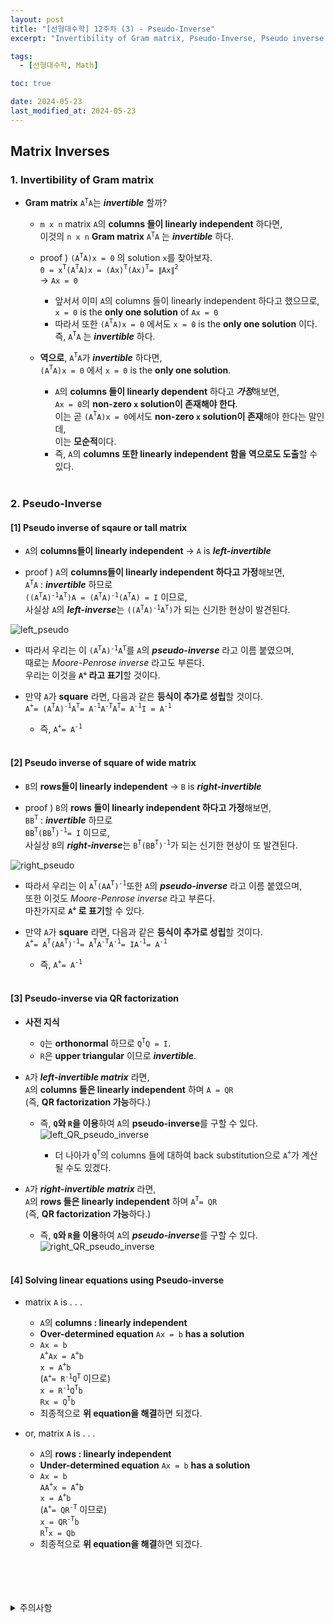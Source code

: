 ```yaml
---
layout: post
title: "[선형대수학] 12주차 (3) - Pseudo-Inverse"
excerpt: "Invertibility of Gram matrix, Pseudo-Inverse, Pseudo inverse of square or tall matrix, Pseudo inverse of square or wide matrix, Pseudo-inverse via QR factorization, Solving linear equations using pseudo-inverse"

tags:
  - [선형대수학, Math]

toc: true

date: 2024-05-23
last_modified_at: 2024-05-23
---
```

## Matrix Inverses
### 1. Invertibility of Gram matrix
- **Gram matrix** `A`<sup>`T`</sup>`A`는 ***invertible*** 할까?

  - `m x n` matrix `A`의 **columns 들이 linearly independent** 하다면,  
  이것의 `n x n` **Gram matrix** `A`<sup>`T`</sup>`A` 는 ***invertible*** 하다.  

  - proof ) `(A`<sup>`T`</sup>`A)x = 0` 의 solution `x`를 찾아보자.  
  `0 = x`<sup>`T`</sup>`(A`<sup>`T`</sup>`A)x = (Ax)`<sup>`T`</sup>`(Ax)`<sup>`T`</sup>`= ∥Ax∥`<sup>`2`</sup>  
  -> `Ax = 0`
    - 앞서서 이미 `A`의 columns 들이 linearly independent 하다고 했으므로,  
    `x = 0` is the **only one solution** of `Ax = 0`  
    - 따라서 또한 `(A`<sup>`T`</sup>`A)x = 0` 에서도 `x = 0` is the **only one solution** 이다.  
    즉, `A`<sup>`T`</sup>`A` 는 ***invertible*** 하다.  

  - **역으로**, `A`<sup>`T`</sup>`A`가 ***invertible*** 하다면,  
  `(A`<sup>`T`</sup>`A)x = 0` 에서 `x = 0` is the **only one solution**.  
    - `A`의 **columns 들이 linearly dependent** 하다고 ***가정***해보면,  
    `Ax = 0`의 **non-zero `x` solution이 존재해야 한다**.  
    이는 곧 `(A`<sup>`T`</sup>`A)x = 0`에서도 **non-zero `x` solution이 존재**해야 한다는 말인데,  
    이는 **모순적**이다.  
    - 즉, `A`의 **columns 또한 linearly independent 함을 역으로도 도출**할 수 있다.  

    <br>
  
### 2. Pseudo-Inverse
#### [1] Pseudo inverse of sqaure or tall matrix
- `A`의 **columns들이 linearly independent** -> `A` is ***left-invertible***  

- proof ) `A`의 **columns들이 linearly independent 하다고 가정**해보면,  
`A`<sup>`T`</sup>`A` : ***invertible*** 하므로  
`((A`<sup>`T`</sup>`A)`<sup>`-1`</sup>`A`<sup>`T`</sup>`)A = (A`<sup>`T`</sup>`A)`<sup>`-1`</sup>`(A`<sup>`T`</sup>`A) = I` 이므로,  
사실상 `A`의 ***left-inverse***는 `((A`<sup>`T`</sup>`A)`<sup>`-1`</sup>`A`<sup>`T`</sup>`)`가 되는 신기한 현상이 발견된다.  

![left_pseudo][def]

- 따라서 우리는 이 `(A`<sup>`T`</sup>`A)`<sup>`-1`</sup>`A`<sup>`T`</sup>를 `A`의 ***pseudo-inverse*** 라고 이름 붙였으며,  
때로는 *Moore-Penrose inverse* 라고도 부른다.  
우리는 이것을 **`A`<sup>`+`</sup> 라고 표기**할 것이다.  

- 만약 `A`가 **square** 라면, 다음과 같은 **등식이 추가로 성립**할 것이다.  
`A`<sup>`+`</sup>`= (A`<sup>`T`</sup>`A)`<sup>`-1`</sup>`A`<sup>`T`</sup>`= A`<sup>`-1`</sup>`A`<sup>`-T`</sup>`A`<sup>`T`</sup>`= A`<sup>`-1`</sup>`I = A`<sup>`-1`</sup>  
  - 즉, `A`<sup>`+`</sup>`= A`<sup>`-1`</sup>  

  <br>

#### [2] Pseudo inverse of square of wide matrix
- `B`의 **rows들이 linearly independent** -> `B` is ***right-invertible***  

- proof ) `B`의 **rows 들이 linearly independent 하다고 가정**해보면,  
`BB`<sup>`T`</sup> : ***invertible*** 하므로  
`BB`<sup>`T`</sup>`(BB`<sup>`T`</sup>`)`<sup>`-1`</sup>`= I` 이므로,  
사실상 `B`의 ***right-inverse***는 `B`<sup>`T`</sup>`(BB`<sup>`T`</sup>`)`<sup>`-1`</sup>가 되는 신기한 현상이 또 발견된다.  

![right_pseudo][def2]

- 따라서 우리는 이 `A`<sup>`T`</sup>`(AA`<sup>`T`</sup>`)`<sup>`-1`</sup>또한 `A`의 ***pseudo-inverse*** 라고 이름 붙였으며,  
또한 이것도 *Moore-Penrose inverse* 라고 부른다.  
마찬가지로 **`A`<sup>`+`</sup> 로 표기**할 수 있다.  

- 만약 `A`가 **square** 라면, 다음과 같은 **등식이 추가로 성립**할 것이다.  
`A`<sup>`+`</sup>`= A`<sup>`T`</sup>`(AA`<sup>`T`</sup>`)`<sup>`-1`</sup>`= A`<sup>`T`</sup>`A`<sup>`-T`</sup>`A`<sup>`-1`</sup>`= IA`<sup>`-1`</sup>`= A`<sup>`-1`</sup>
  - 즉, `A`<sup>`+`</sup>`= A`<sup>`-1`</sup>  

  <br>

#### [3] Pseudo-inverse via QR factorization  
- **사전 지식**
  - `Q`는 **orthonormal** 하므로 `Q`<sup>`T`</sup>`Q = I`.
  - `R`은 **upper triangular** 이므로 ***invertible***. 

- `A`가 ***left-invertible matrix*** 라면,  
`A`의 **columns 들은 linearly independent** 하며 `A = QR`  
(즉, **QR factorization 가능**하다.)  

  - 즉, **`Q`와 `R`을 이용**하여 `A`의 **pseudo-inverse**를 구할 수 있다.  
  ![left_QR_pseudo_inverse][def3]  

    - 더 나아가 `Q`<sup>`T`</sup>의 columns 들에 대하여 back substitution으로 `A`<sup>`+`</sup>가 계산될 수도 있겠다.  

- `A`가 ***right-invertible matrix*** 라면,  
`A`의 **rows 들은 linearly independent** 하며 `A`<sup>`T`</sup>`= QR`  
(즉, **QR factorization 가능**하다.)  

  - 즉, **`Q`와 `R`을 이용**하여 `A`의 ***pseudo-inverse***를 구할 수 있다.  
  ![right_QR_pseudo_inverse][def4]  

  <br>

#### [4] Solving linear equations using Pseudo-inverse
- matrix `A` is . . .
  - `A`의 **columns : linearly independent**
  - **Over-determined equation** `Ax = b` **has a solution**  
  - `Ax = b`  
  `A`<sup>`+`</sup>`Ax = A`<sup>`+`</sup>`b`  
  `x = A`<sup>`+`</sup>`b`  
  (`A`<sup>`+`</sup>`= R`<sup>`-1`</sup>`Q`<sup>`T`</sup> 이므로)  
  `x = R`<sup>`-1`</sup>`Q`<sup>`T`</sup>`b`  
  `Rx = Q`<sup>`T`</sup>`b`
  - 최종적으로 **위 equation을 해결**하면 되겠다.  

- or, matrix `A` is . . .
  - `A`의 **rows : linearly independent**
  - **Under-determined equation** `Ax = b` **has a solution**  
  - `Ax = b`  
  `AA`<sup>`+`</sup>`x = A`<sup>`+`</sup>`b`  
  `x = A`<sup>`+`</sup>`b`  
  (`A`<sup>`+`</sup>`= QR`<sup>`-T`</sup> 이므로)  
  `x = QR`<sup>`-T`</sup>`b`  
  `R`<sup>`T`</sup>`x = Qb`
  - 최종적으로 **위 equation을 해결**하면 되겠다.  

<br>
<br>
<br>
<br>
<details>
<summary>주의사항</summary>
<div markdown="1">

이 포스팅은 강원대학교 김도형 교수님의 선형대수학 수업을 들으며 내용을 정리 한 것입니다.  
수업 내용에 대한 저작권은 교수님께 있으니,  
다른 곳으로의 무분별한 내용 복사를 자제해 주세요.

</div>
</details>

[def]: https://i.imgur.com/VcSyEgB.png
[def2]: https://i.imgur.com/RZBxYzX.png
[def3]: https://i.imgur.com/2Lo6eKT.png
[def4]: https://i.imgur.com/ltGNAIX.png